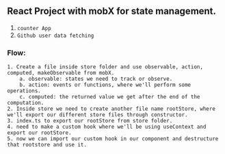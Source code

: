## React Project with mobX for state management.

1.  `counter App`
2.  `Github user data fetching`

### Flow: 
```
1. Create a file inside store folder and use observable, action, computed, makeObservable from mobX.
    a. observable: states we need to track or observe.
    b. action: events or functions, where we'll perform some operations.
    c. computed: the returned value we get after the end of the computation.
2. Inside store we need to create another file name rootStore, where we'll export our different store files through constructor.
3. index.ts to export our rootStore from store folder.
4. need to make a custom hook where we'll be using useContext and export our rootStore.
5. now we can import our custom hook in our component and destructure that rootstore and use it.
```
